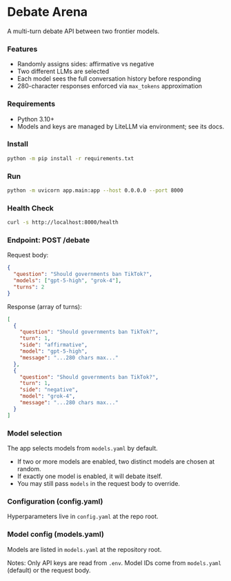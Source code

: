 # Debate Arena

A multi-turn debate API between two frontier models.

### Features
- Randomly assigns sides: affirmative vs negative
- Two different LLMs are selected
- Each model sees the full conversation history before responding
- 280-character responses enforced via `max_tokens` approximation

### Requirements
- Python 3.10+
- Models and keys are managed by LiteLLM via environment; see its docs.

### Install
```bash
python -m pip install -r requirements.txt
```

### Run
```bash
python -m uvicorn app.main:app --host 0.0.0.0 --port 8000
```

### Health Check
```bash
curl -s http://localhost:8000/health
```

### Endpoint: POST /debate
Request body:
```json
{
  "question": "Should governments ban TikTok?",
  "models": ["gpt-5-high", "grok-4"],
  "turns": 2
}
```

Response (array of turns):
```json
[
  {
    "question": "Should governments ban TikTok?",
    "turn": 1,
    "side": "affirmative",
    "model": "gpt-5-high",
    "message": "...280 chars max..."
  },
  {
    "question": "Should governments ban TikTok?",
    "turn": 1,
    "side": "negative",
    "model": "grok-4",
    "message": "...280 chars max..."
  }
]
```

### Model selection
The app selects models from `models.yaml` by default.
- If two or more models are enabled, two distinct models are chosen at random.
- If exactly one model is enabled, it will debate itself.
- You may still pass `models` in the request body to override.
### Configuration (config.yaml)
Hyperparameters live in `config.yaml` at the repo root.


### Model config (models.yaml)
Models are listed in `models.yaml` at the repository root.

Notes: Only API keys are read from `.env`. Model IDs come from `models.yaml` (default) or the request body.